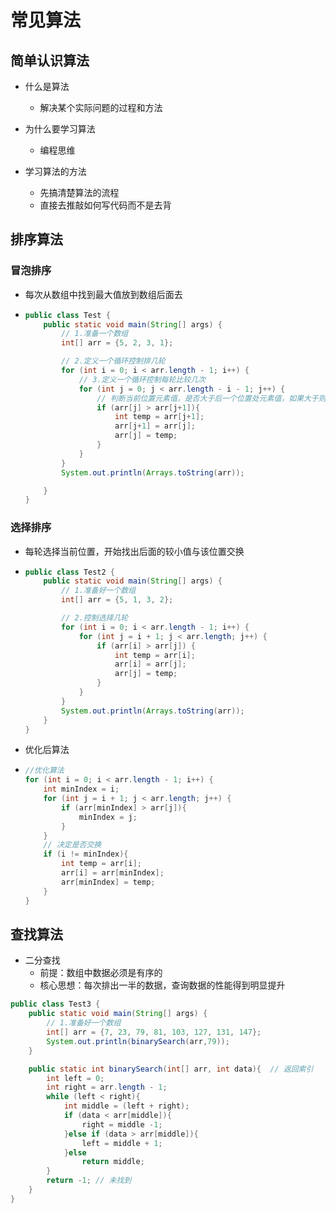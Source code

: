 # 常见算法

## 简单认识算法

* 什么是算法
  * 解决某个实际问题的过程和方法

* 为什么要学习算法
  * 编程思维

* 学习算法的方法
  * 先搞清楚算法的流程
  * 直接去推敲如何写代码而不是去背

## 排序算法

### 冒泡排序

* 每次从数组中找到最大值放到数组后面去

* ```java
  public class Test {
      public static void main(String[] args) {
          // 1.准备一个数组
          int[] arr = {5, 2, 3, 1};
  
          // 2.定义一个循环控制排几轮
          for (int i = 0; i < arr.length - 1; i++) {
              // 3.定义一个循环控制每轮比较几次
              for (int j = 0; j < arr.length - i - 1; j++) {
                  // 判断当前位置元素值，是否大于后一个位置处元素值，如果大于则交换
                  if (arr[j] > arr[j+1]){
                      int temp = arr[j+1];
                      arr[j+1] = arr[j];
                      arr[j] = temp;
                  }
              }
          }
          System.out.println(Arrays.toString(arr));
  
      }
  }
  ```

### 选择排序

* 每轮选择当前位置，开始找出后面的较小值与该位置交换

* ```java
  public class Test2 {
      public static void main(String[] args) {
          // 1.准备好一个数组
          int[] arr = {5, 1, 3, 2};
  
          // 2.控制选择几轮
          for (int i = 0; i < arr.length - 1; i++) {
              for (int j = i + 1; j < arr.length; j++) {
                  if (arr[i] > arr[j]) {
                      int temp = arr[i];
                      arr[i] = arr[j];
                      arr[j] = temp;
                  }
              }
          }
          System.out.println(Arrays.toString(arr));
      }
  }
  ```

* 优化后算法

* ```java
  //优化算法
  for (int i = 0; i < arr.length - 1; i++) {
      int minIndex = i;
      for (int j = i + 1; j < arr.length; j++) {
          if (arr[minIndex] > arr[j]){
              minIndex = j;
          }
      }
      // 决定是否交换
      if (i != minIndex){
          int temp = arr[i];
          arr[i] = arr[minIndex];
          arr[minIndex] = temp;
      }
  }
  ```

## 查找算法

* 二分查找
  * 前提：数组中数据必须是有序的
  * 核心思想：每次排出一半的数据，查询数据的性能得到明显提升

```java
public class Test3 {
    public static void main(String[] args) {
        // 1.准备好一个数组
        int[] arr = {7, 23, 79, 81, 103, 127, 131, 147};
        System.out.println(binarySearch(arr,79));
    }

    public static int binarySearch(int[] arr, int data){  // 返回索引
        int left = 0;
        int right = arr.length - 1;
        while (left < right){
            int middle = (left + right);
            if (data < arr[middle]){
                right = middle -1;
            }else if (data > arr[middle]){
                left = middle + 1;
            }else
                return middle;
        }
        return -1; // 未找到
    }
}
```